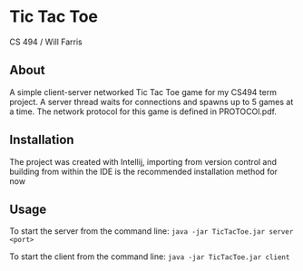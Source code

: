 # Tic Tac Toe
CS 494 / Will Farris

## About
A simple client-server networked Tic Tac Toe game for my CS494 term project. A server thread waits for connections and spawns up to 5 games at a time. The network protocol for this game is defined in PROTOCOl.pdf.


## Installation
The project was created with Intellij, importing from version control and building from within the IDE is the recommended installation method for now


## Usage

To start the server from the command line: `java -jar TicTacToe.jar server <port>`

To start the client from the command line: `java -jar TicTacToe.jar client`
